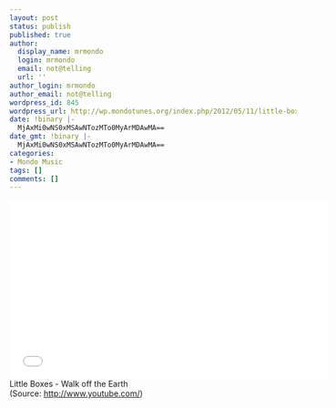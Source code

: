 ```yaml
---
layout: post
status: publish
published: true
author:
  display_name: mrmondo
  login: mrmondo
  email: not@telling
  url: ''
author_login: mrmondo
author_email: not@telling
wordpress_id: 845
wordpress_url: http://wp.mondotunes.org/index.php/2012/05/11/little-boxes-walk-off-the-earth/
date: !binary |-
  MjAxMi0wNS0xMSAwNTozMTo0MyArMDAwMA==
date_gmt: !binary |-
  MjAxMi0wNS0xMSAwNTozMTo0MyArMDAwMA==
categories:
- Mondo Music
tags: []
comments: []
---
```

<iframe width="560" height="315" src="//www.youtube.com/embed/LM8JhvfoqdA" frameborder="0"> </iframe>
Little Boxes - Walk off the Earth
<div class="attribution">(<span>Source:</span> <a href="http://www.youtube.com/">http://www.youtube.com/</a>)</div>
